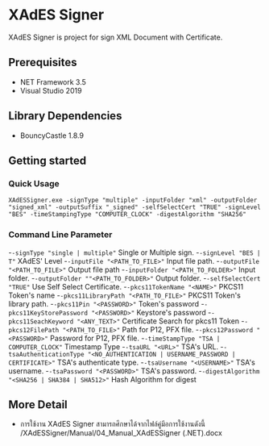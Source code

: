 # XAdES Signer
  
XAdES Signer is project for sign XML Document with Certificate. 

## Prerequisites
- NET Framework 3.5
- Visual Studio 2019 

## Library Dependencies
- BouncyCastle 1.8.9

## Getting started
### Quick Usage
`XAdESSigner.exe -signType "multiple" -inputFolder "xml" -outputFolder "signed_xml" -outputSuffix "_signed" -selfSelectCert "TRUE" -signLevel "BES" -timeStampingType "COMPUTER_CLOCK" -digestAlgorithm "SHA256"
`

### Command Line Parameter
-`-signType "single | multiple"` Single or Multiple sign.
-`-signLevel "BES | T"` XAdES' Level
-`-inputFile "<PATH_TO_FILE>"`  Input file path.
-`-outputFile "<PATH_TO_FILE>"` Output file path
-`-inputFolder "<PATH_TO_FOLDER>"`  Input folder.
-`-outputFolder ""<PATH_TO_FOLDER>"` Output folder.
-`-selfSelectCert "TRUE"` Use Self Select Certificate.
-`-pkcs11TokenName "<NAME>"` PKCS11 Token's name
-`-pkcs11LibraryPath "<PATH_TO_FILE>"` PKCS11 Token's library path. 
-`-pkcs11Pin "<PASSWORD>"` Token's password
-`-pkcs11KeyStorePassword "<PASSWORD>"` Keystore's password
-`-pkcs11SeachKeyword "<ANY_TEXT>"` Certificate Search for pkcs11 Token
-`-pkcs12FilePath "<PATH_TO_FILE>"` Path for P12, PFX file.
-`-pkcs12Password "<PASSWORD>"` Password for P12, PFX file.
-`-timeStampType "TSA | COMPUTER_CLOCK"`  Timestamp Type
-`-tsaURL "<URL>"` TSA's URL.
-`-tsaAuthenticationType "<NO_AUTHENTICATION | USERNAME_PASSWORD | CERTIFICATE>"` TSA's authenticate type.
-`-tsaUsername "<USERNAME>"` TSA's username.
-`-tsaPassword "<PASSWORD>"` TSA's password.
-`-digestAlgorithm "<SHA256 | SHA384 | SHA512>"` Hash Algorithm for digest


## More Detail
- การใช้งาน XAdES Signer สามารถศึกษาได้จากไฟล์คู่มีอการใช้งานดังนี้ /XAdESSigner/Manual/04_Manual_XAdESSigner (.NET).docx 

    
    

    
 
